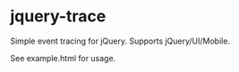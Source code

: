 jquery-trace
============

Simple event tracing for jQuery. Supports jQuery/UI/Mobile.

See example.html for usage.


